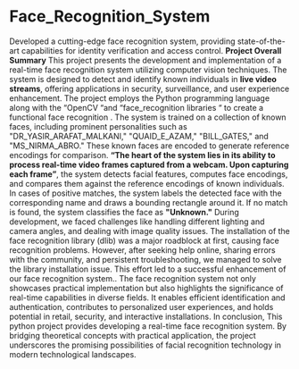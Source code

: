 # Face_Recognition_System
Developed a cutting-edge face recognition system, providing state-of-the-art capabilities for identity verification and access control.
**Project Overall Summary**
This project presents the development and implementation of a real-time face
recognition system utilizing computer vision techniques. The system is designed to
detect and identify known individuals in **live video streams**, offering applications in
security, surveillance, and user experience enhancement.
The project employs the Python programming language along with the “OpenCV “and
“face_recognition libraries “ to create a functional face recognition . The system is
trained on a collection of known faces, including prominent personalities such as
"DR_YASIR_ARAFAT_MALKANI," "QUAID_E_AZAM," "BILL_GATES," and
"MS_NIRMA_ABRO." These known faces are encoded to generate reference encodings
for comparison.
**“The heart of the system lies in its ability to process real-time video frames captured
from a webcam. Upon capturing each frame”**, the system detects facial features,
computes face encodings, and compares them against the reference encodings of
known individuals. In cases of positive matches, the system labels the detected face
with the corresponding name and draws a bounding rectangle around it. If no match is
found, the system classifies the face as **"Unknown."**
During development, we faced challenges like handling different lighting and camera
angles, and dealing with image quality issues. The installation of the face recognition
library (dlib) was a major roadblock at first, causing face recognition problems.
However, after seeking help online, sharing errors with the community, and persistent
troubleshooting, we managed to solve the library installation issue. This effort led to a
successful enhancement of our face recognition system..
The face recognition system not only showcases practical implementation but also
highlights the significance of real-time capabilities in diverse fields. It enables efficient
identification and authentication, contributes to personalized user experiences, and
holds potential in retail, security, and interactive installations.
In conclusion, This python project provides developing a real-time face recognition system. By bridging
theoretical concepts with practical application, the project underscores the promising
possibilities of facial recognition technology in modern technological landscapes.

